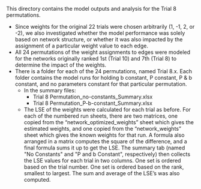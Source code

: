 This directory contains the model outputs and analysis for the Trial 8 permutations.

- Since weights for the original 22 trials were chosen arbitrarily (1, -1, 2, or -2), we also investigated whether the model performance was solely based on network structure, or whether it was also impacted by the assignment of a particular weight value to each edge.
- All 24 permutations of the weight assignments to edges were modeled for the networks originally ranked 1st (Trial 10) and 7th (Trial 8) to determine the impact of the weights.
- There is a folder for each of the 24 permutations, named Trial 8.x.  Each folder contains the model runs for holding b constant, P constant, P & b constant, and no parameters constant for that particular permutation.
  - In the summary files:
    - Trial 8 Permutation_no-constants_Summary.xlsx
    - Trial 8 Permutation_P-b-constant_Summary.xlsx
  - The LSE of the weights were calculated for each trial as before. For each of the numbered run sheets, there are two matrices, one copied from the “network_optimized_weights” sheet which gives the estimated weights, and one copied from the “network_weights” sheet which gives the known weights for that run.  A formula also arranged in a matrix computes the square of the difference, and a final formula sums it up to get the LSE. The summary tab (named "No Constants" and "P and b Constant", respectively) then collects the LSE values for each trial in two columns.  One set is ordered based on the trial number.  One set is ordered based on the rank, smallest to largest.  The sum and average of the LSE’s was also computed.   

